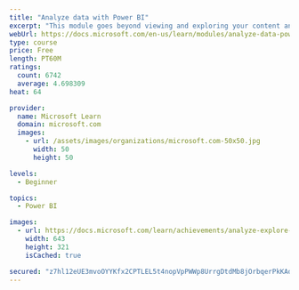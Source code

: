 ```yaml
---
title: "Analyze data with Power BI"
excerpt: "This module goes beyond viewing and exploring your content and explains how to interact with it by working with reports and dashboards to uncover and share new business insights."
webUrl: https://docs.microsoft.com/en-us/learn/modules/analyze-data-power-bi/
type: course
price: Free
length: PT60M
ratings:
  count: 6742
  average: 4.698309
heat: 64

provider:
  name: Microsoft Learn
  domain: microsoft.com
  images:
    - url: /assets/images/organizations/microsoft.com-50x50.jpg
      width: 50
      height: 50

levels:
  - Beginner

topics:
  - Power BI

images:
  - url: https://docs.microsoft.com/learn/achievements/analyze-explore-data-power-bi-social.png
    width: 643
    height: 321
    isCached: true

secured: "z7hl12eUE3mvoOYYKfx2CPTLEL5t4nopVpPWWp8UrrgDtdMb8jOrbqerPkKAd+VefOE81AR2Mz2zM3jKX4BocbsnVMk6ObD7dGNi5Dxs6gcgDQlk0t23e9Ff24hZFZi2V07QufvRjCTWtJbswYesiAs70cGXLm9BLCI+rb66fs2ZksNMGYkUYhtXskNl5Z5IJRUEbrNqY9JEp9hnXVDCC3kG5tDLdyuKynpL7jPGO1SJKReh/SzVZaPytkAeN7WnGdY/yD9oFa5BeNx4OkQEIGyjAuJf64dkGK8K5R/PjEGLN8Hw8pF8jYkoaPl1HHWNV700ylagxpMVdn3K1mF7vMXRF0+xBzsaLWoMmr1pXR5p+//8/Ytry3LCNNR/oJ8bJFZsQyLG+EUs1vxKupmM96YjmETxLVM/k5Dh8T77ecw=;rTme8k7/7r34APbqv5vC4A=="
---
```


